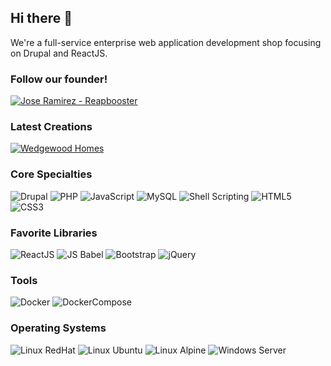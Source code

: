## Hi there 👋

We're a full-service enterprise web application development shop focusing on Drupal and ReactJS.

### Follow our founder!
<p>
  <a class="Box-row-link" href="https://github.com/reapbooster" target="_blank">
    <img alt="Jose Ramirez - Reapbooster" class="col-md-2" src="https://avatars.githubusercontent.com/u/17464842?v=4" />
  </a>
</p>

### Latest Creations
<p>
  <a class="Box-row-link" href="https://www.wedgewoodhomes.com/" target="_blank">
    <img alt="Wedgewood Homes" class="col-md-4" src="https://img.shields.io/badge/Wedgewood_Homes-E8A446" />
  </a>
</p>

### Core Specialties

![Drupal](https://img.shields.io/badge/Drupal-7.0_--_9.1.6-blue?logo=drupal&logoColor=55AAFF&style=plastic) ![PHP](https://img.shields.io/badge/PHP-5.0_--_8.0-8892BF?logo=php&logoColor=white&style=plastic) ![JavaScript](https://img.shields.io/badge/JavaScript-ES3_--_ES6-yellow?logo=javascript&logoColor=yellow&style=plastic) ![MySQL](https://img.shields.io/badge/MySQL-5.1_--_8.0-4479a1?logo=mysql&logoColor=white&style=plastic) ![Shell Scripting](https://img.shields.io/badge/Shell_Script-BASH_4.2_--_5.1-00AA00?logo=gnubash&logoColor=00AA00&style=plastic)
![HTML5](https://img.shields.io/badge/HTML%205-red?logo=html5&logoColor=white&style=plastic)
![CSS3](https://img.shields.io/badge/CSS%203-00a5f7?logo=css3&logoColor=white&style=plastic)

### Favorite Libraries
![ReactJS](https://img.shields.io/badge/ReactJS-61DAFB?logo=react&logoColor=black&style=plastic) ![JS Babel](https://img.shields.io/badge/JS-Babel-EEDA7C?logo=babel&logoColor=white&style=plastic) ![Bootstrap](https://img.shields.io/badge/Bootstrap-3.3_--5.1.1-61428F?logo=bootstrap&logoColor=white&style=plastic)  ![jQuery](https://img.shields.io/badge/jQuery-2.0_--3.5-61428F?logo=jquery&logoColor=7ACEF4&style=plastic) 

### Tools
![Docker](https://img.shields.io/badge/Docker-55BBFF?logo=docker&logoColor=white&style=plastic) ![DockerCompose](https://img.shields.io/badge/Docker--Compose-55DDFF?logo=docker&logoColor=black&style=plastic) 

### Operating Systems
![Linux RedHat](https://img.shields.io/badge/Linux-RedHat_6.0_--_8.0-red?logo=redhat&logoColor=white&style=plastic) ![Linux Ubuntu](https://img.shields.io/badge/Linux-Ubuntu_7.10_--_21.04-FFDC00?logo=ubuntu&logoColor=white&style=plastic) ![Linux Alpine](https://img.shields.io/badge/Linux-Alpine_3.9_--_3.14-5070A0?logo=alpinelinux&logoColor=white&style=plastic) ![Windows Server](https://img.shields.io/badge/Windows-Server_2003_--_2019-00A4EF?logo=windows&logoColor=white&style=plastic)
